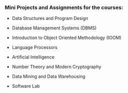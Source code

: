 ### Mini Projects and Assignments for the courses:

- Data Structures and Program Design

- Database Management Systems (DBMS)

- Introduction to Object Oriented Methodology (IOOM)

- Language Processors

- Artificial Intelligence

- Number Theory and Modern Cryptography

- Data Mining and Data Warehousing

- Software Lab
